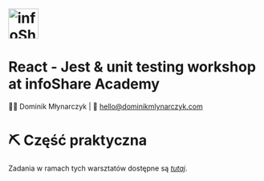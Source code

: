 # <a href='https://infoshareacademy.com/'><img src='https://infoshareacademy.com/wp-content/themes/infoshare/src/images/logo.svg' height='60' alt='infoShare Academy Logo' aria-label='https://infoshareacademy.com/' /></a>

# React - Jest & unit testing workshop at infoShare Academy

👨‍🏫 Dominik Młynarczyk | 📧 [hello@dominikmlynarczyk.com](mailto:hello@dominikmlynarczyk.com)

# ⛏️ Część praktyczna

Zadania w ramach tych warsztatów dostępne są [*tutaj*](./exercises.md).